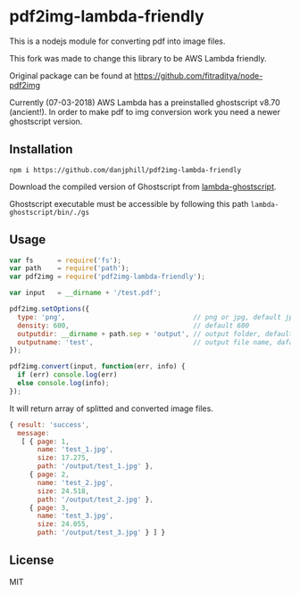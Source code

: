 # pdf2img-lambda-friendly

This is a nodejs module for converting pdf into image files.

This fork was made to change this library to be AWS Lambda friendly.

Original package can be found at https://github.com/fitraditya/node-pdf2img

Currently (07-03-2018) AWS Lambda has a preinstalled ghostscript v8.70 (ancient!). In order to make pdf to img conversion work you need a newer ghostscript version.

## Installation

`npm i https://github.com/danjphill/pdf2img-lambda-friendly`

Download the compiled version of Ghostscript from [lambda-ghostscript](https://github.com/sina-masnadi/lambda-ghostscript).

Ghostscript executable must be accessible by following this path `lambda-ghostscript/bin/./gs`


## Usage

```javascript
var fs      = require('fs');
var path    = require('path');
var pdf2img = require('pdf2img-lambda-friendly');

var input   = __dirname + '/test.pdf';

pdf2img.setOptions({
  type: 'png',                                // png or jpg, default jpg
  density: 600,                               // default 600
  outputdir: __dirname + path.sep + 'output', // output folder, default null (if null given, then it will create folder name same as file name)
  outputname: 'test',                         // output file name, dafault null (if null given, then it will create image name same as input name)
});

pdf2img.convert(input, function(err, info) {
  if (err) console.log(err)
  else console.log(info);
});
```

It will return array of splitted and converted image files.

```javascript
{ result: 'success',
  message:
   [ { page: 1,
       name: 'test_1.jpg',
       size: 17.275,
       path: '/output/test_1.jpg' },
     { page: 2,
       name: 'test_2.jpg',
       size: 24.518,
       path: '/output/test_2.jpg' },
     { page: 3,
       name: 'test_3.jpg',
       size: 24.055,
       path: '/output/test_3.jpg' } ] }
```

## License
MIT
